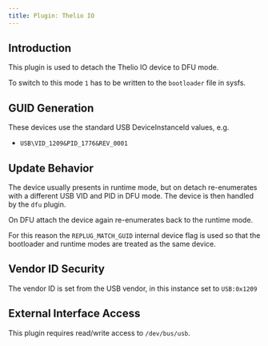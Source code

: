 ```yaml
---
title: Plugin: Thelio IO
---
```


## Introduction

This plugin is used to detach the Thelio IO device to DFU mode.

To switch to this mode `1` has to be written to the `bootloader` file
in sysfs.

## GUID Generation

These devices use the standard USB DeviceInstanceId values, e.g.

* `USB\VID_1209&PID_1776&REV_0001`

## Update Behavior

The device usually presents in runtime mode, but on detach re-enumerates with a
different USB VID and PID in DFU mode. The device is then handled by the `dfu`
plugin.

On DFU attach the device again re-enumerates back to the runtime mode.

For this reason the `REPLUG_MATCH_GUID` internal device flag is used so that
the bootloader and runtime modes are treated as the same device.

## Vendor ID Security

The vendor ID is set from the USB vendor, in this instance set to `USB:0x1209`

## External Interface Access

This plugin requires read/write access to `/dev/bus/usb`.
